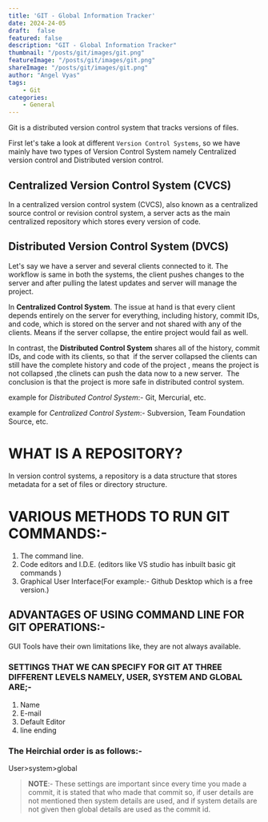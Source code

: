```yaml
---
title: 'GIT - Global Information Tracker'
date: 2024-24-05
draft:  false   
featured: false  
description: "GIT - Global Information Tracker"
thumbnail: "/posts/git/images/git.png"
featureImage: "/posts/git/images/git.png" 
shareImage: "/posts/git/images/git.png"
author: "Angel Vyas"
tags:
    - Git
categories:     
    - General
---
```


Git is a distributed version control system that tracks versions of files.

First let's take a look at different `Version Control Systems`, so we have mainly have two types of Version Control System namely Centralized version control and Distributed version control.

## Centralized Version Control System (CVCS)

In a centralized version control system (CVCS), also known as a centralized source control or revision control system, a server acts as the main centralized repository which stores every version of code. 


## Distributed Version Control System (DVCS)








Let's say we have a server and several clients connected to it. The workflow is same in both the systems, the client pushes changes to the server and after pulling the latest updates and server will manage the project. 

In **Centralized Control System**. The issue at hand is that every client depends entirely on the server for everything, including history, commit IDs, and code, which is stored on the server and not shared with any of the clients. Means if the server collapse, the entire project would fail as well. 

In contrast, the **Distributed Control System** shares all of the history, commit IDs, and code with its clients, so that  if the server collapsed the clients can still have the complete history and code of the project , means the project is not collapsed ,the clinets can push the data now to a new server.
 The conclusion is that the project is more safe in distributed control system.

example for *Distributed Control System*:- Git, Mercurial, etc.

example for *Centralized Control System*:- Subversion, Team Foundation Source, etc.



# WHAT IS A REPOSITORY?
In version control systems, a repository is a data structure that stores metadata for a set of files or directory structure.

# VARIOUS METHODS TO RUN GIT COMMANDS:-
1. The command line.
2. Code editors and I.D.E. (editors like VS studio has inbuilt basic git commands )
3. Graphical User Interface(For example:- Github Desktop which is a free version.)

## ADVANTAGES OF USING COMMAND LINE FOR GIT OPERATIONS:-
GUI Tools have their own limitations like, they are not always available.

### SETTINGS THAT WE CAN SPECIFY FOR GIT AT THREE DIFFERENT LEVELS NAMELY, USER, SYSTEM AND GLOBAL ARE;-
1. Name
2. E-mail
3. Default Editor
4. line ending

### The Heirchial order is as follows:-
User>system>global

> **NOTE**:- These settings are important since every time you made a commit, it is stated that who made that commit so, if user details are not mentioned then system details are used, and if system details are not given then global details are used as the commit id.
